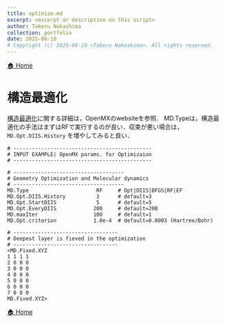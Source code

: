 ```yaml
---
title: optimize.md
excerpt: <excerpt or description on this script>
author: Takeru Nakashima
collection: portfolio
date: 2025-06-10
# Copyright (c) 2025-06-10 <Takeru Nakashima>. All rights reserved.
---
```


[🏠 Home](calc_method.md)

# 構造最適化

[構造最適化](https://www.openmx-square.org/openmx_man3.9jp/node47.html)に関する詳細は，OpenMXのwebsiteを参照．
MD.Typeは，構造最適化の手法はまずはRFで実行するのが良い．収束が悪い場合は，`MD.Opt.DIIS.History` を増やしてみると良い．

``` openmx.dat
# ---------------------------------------------
# INPUT EXAMPLE| OpenMX params. for Optimizaion
# ---------------------------------------------

# ------------------------------------
# Geometry Optimization and Molecular dynamics
# ------------------------------------
MD.Type                      RF     # Opt|DIIS|BFGS|RF|EF
MD.Opt.DIIS.History          3      # default=3
MD.Opt.StartDIIS             5      # default=5
MD.Opt.EveryDIIS            200     # default=200
MD.maxIter                  100     # default=1
MD.Opt.criterion            1.0e-4  # default=0.0003 (Hartree/Bohr)

# ----------------------------------
# Deepest layer is fiexed in the optimization
# ----------------------------------
<MD.Fixed.XYZ
1 1 1 1
2 0 0 0
3 0 0 0
4 0 0 0
5 0 0 0
6 0 0 0
7 0 0 0
MD.Fixed.XYZ>
```

[🏠 Home](calc_method.md)
